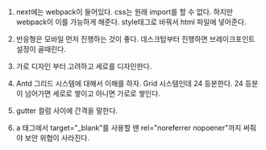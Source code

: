 1. next에는 webpack이 들어있다. css는 원래 import를 할 수 없다. 하지만 webpack이 이를 가능하게 해준다. style태그로 바꿔서 html 파일에 넣어준다.

2. 반응형은 모바일 먼저 진행하는 것이 좋다. 데스크탑부터 진행하면 브레이크포인트 설정이 골때린다.

3. 가로 디자인 부터 고려하고 세로를 디자인한다.

4. Antd 그리드 시스템에 대해서 이해를 하자. Grid 시스템인데 24 등분한다. 24 등분이 넘어가면 세로로 쌓이고 아니면 가로로 쌓인다.

5. gutter 컬럼 사이에 간격을 말한다.

6. a 태그에서 target="\_blank"를 사용할 땐 rel="noreferrer nopoener"까지 써줘야 보안 위협이 사라진다.
